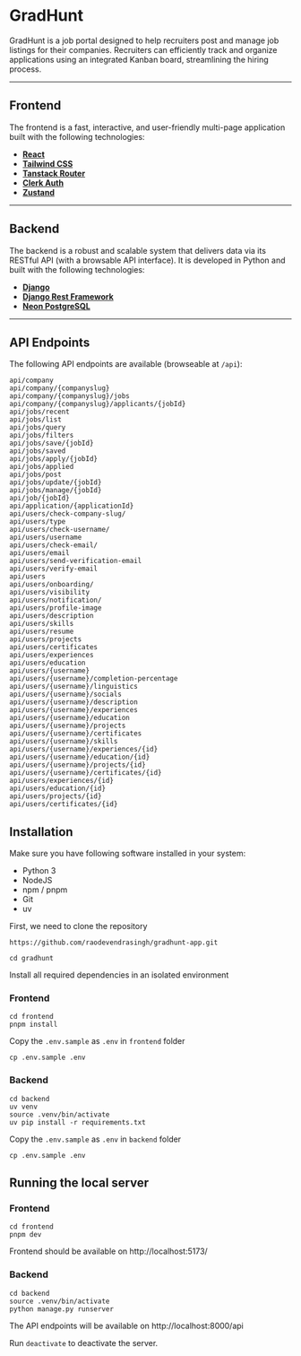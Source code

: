 # GradHunt

GradHunt is a job portal designed to help recruiters post and manage job listings for their companies. Recruiters can efficiently track and organize applications using an integrated Kanban board, streamlining the hiring process.

---

## Frontend

The frontend is a fast, interactive, and user-friendly multi-page application built with the following technologies:

- **[React](https://react.dev/)**  
- **[Tailwind CSS](https://tailwindcss.com/)**  
- **[Tanstack Router](https://tanstack.com/router/latest)**  
- **[Clerk Auth](https://clerk.com/)**  
- **[Zustand](https://zustand-demo.pmnd.rs/)**  

---

## Backend

The backend is a robust and scalable system that delivers data via its RESTful API (with a browsable API interface). It is developed in Python and built with the following technologies:

- **[Django](https://www.djangoproject.com/)**  
- **[Django Rest Framework](http://www.django-rest-framework.org/)**  
- **[Neon PostgreSQL](https://neon.tech/)**  

---

## API Endpoints

The following API endpoints are available (browseable at `/api`):

```
api/company
api/company/{companyslug}
api/company/{companyslug}/jobs
api/company/{companyslug}/applicants/{jobId}
api/jobs/recent
api/jobs/list
api/jobs/query
api/jobs/filters
api/jobs/save/{jobId}
api/jobs/saved
api/jobs/apply/{jobId}
api/jobs/applied
api/jobs/post
api/jobs/update/{jobId}
api/jobs/manage/{jobId}
api/job/{jobId}
api/application/{applicationId}
api/users/check-company-slug/
api/users/type
api/users/check-username/
api/users/username
api/users/check-email/
api/users/email
api/users/send-verification-email
api/users/verify-email
api/users
api/users/onboarding/
api/users/visibility
api/users/notification/
api/users/profile-image
api/users/description
api/users/skills
api/users/resume
api/users/projects
api/users/certificates
api/users/experiences
api/users/education
api/users/{username}
api/users/{username}/completion-percentage
api/users/{username}/linguistics
api/users/{username}/socials
api/users/{username}/description
api/users/{username}/experiences
api/users/{username}/education
api/users/{username}/projects
api/users/{username}/certificates
api/users/{username}/skills
api/users/{username}/experiences/{id}
api/users/{username}/education/{id}
api/users/{username}/projects/{id}
api/users/{username}/certificates/{id}
api/users/experiences/{id}
api/users/education/{id}
api/users/projects/{id}
api/users/certificates/{id}
```

## Installation

Make sure you have following software installed in your system:
* Python 3
* NodeJS
* npm / pnpm
* Git
* uv

First, we need to clone the repository
```
https://github.com/raodevendrasingh/gradhunt-app.git
```
```
cd gradhunt
```


Install all required dependencies in an isolated environment

### Frontend
```
cd frontend
pnpm install
```
Copy the `.env.sample` as `.env` in `frontend` folder
```
cp .env.sample .env
```

### Backend
```
cd backend
uv venv
source .venv/bin/activate
uv pip install -r requirements.txt
```

Copy the `.env.sample` as `.env` in `backend` folder
```
cp .env.sample .env
```


## Running the local server

### Frontend
```
cd frontend
pnpm dev
```
Frontend should be available on http://localhost:5173/

### Backend
```
cd backend
source .venv/bin/activate
python manage.py runserver
```
The API endpoints will be available on http://localhost:8000/api

Run `deactivate` to deactivate the server.
